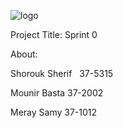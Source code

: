 ![logo](https://thumb.ibb.co/e5V2vn/tut_logo.png)

Project Title:
Sprint 0

About:

Shorouk Sherif   37-5315

Mounir Basta 37-2002

Meray Samy 37-1012
